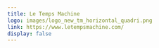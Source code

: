 ```yaml
---
title: Le Temps Machine
logo: images/logo_new_tm_horizontal_quadri.png
link: https://www.letempsmachine.com/
display: false
---
```

